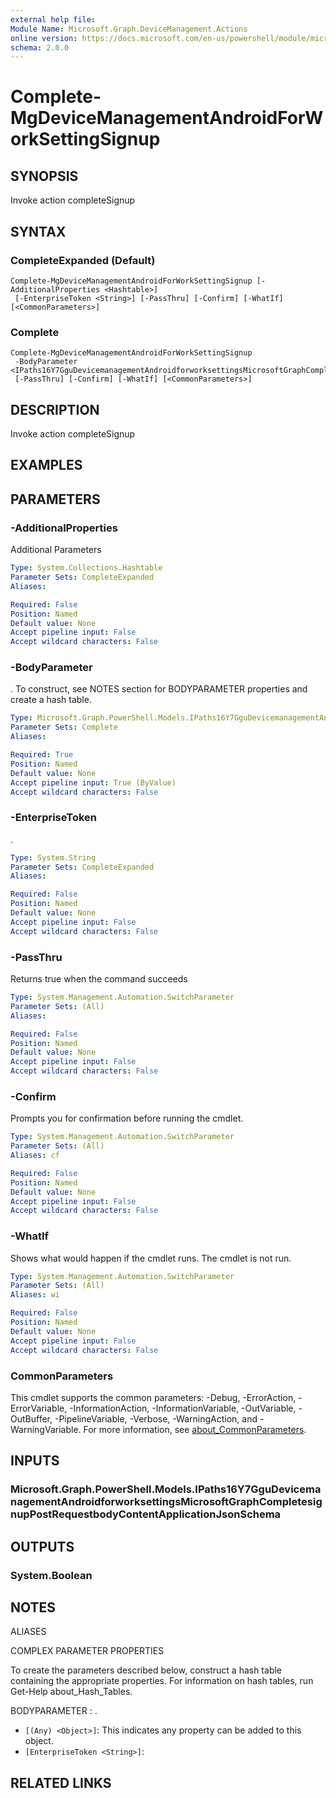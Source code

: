 ```yaml
---
external help file:
Module Name: Microsoft.Graph.DeviceManagement.Actions
online version: https://docs.microsoft.com/en-us/powershell/module/microsoft.graph.devicemanagement.actions/complete-mgdevicemanagementandroidforworksettingsignup
schema: 2.0.0
---
```


# Complete-MgDeviceManagementAndroidForWorkSettingSignup

## SYNOPSIS
Invoke action completeSignup

## SYNTAX

### CompleteExpanded (Default)
```
Complete-MgDeviceManagementAndroidForWorkSettingSignup [-AdditionalProperties <Hashtable>]
 [-EnterpriseToken <String>] [-PassThru] [-Confirm] [-WhatIf] [<CommonParameters>]
```

### Complete
```
Complete-MgDeviceManagementAndroidForWorkSettingSignup
 -BodyParameter <IPaths16Y7GguDevicemanagementAndroidforworksettingsMicrosoftGraphCompletesignupPostRequestbodyContentApplicationJsonSchema>
 [-PassThru] [-Confirm] [-WhatIf] [<CommonParameters>]
```

## DESCRIPTION
Invoke action completeSignup

## EXAMPLES

## PARAMETERS

### -AdditionalProperties
Additional Parameters

```yaml
Type: System.Collections.Hashtable
Parameter Sets: CompleteExpanded
Aliases:

Required: False
Position: Named
Default value: None
Accept pipeline input: False
Accept wildcard characters: False
```

### -BodyParameter
.
To construct, see NOTES section for BODYPARAMETER properties and create a hash table.

```yaml
Type: Microsoft.Graph.PowerShell.Models.IPaths16Y7GguDevicemanagementAndroidforworksettingsMicrosoftGraphCompletesignupPostRequestbodyContentApplicationJsonSchema
Parameter Sets: Complete
Aliases:

Required: True
Position: Named
Default value: None
Accept pipeline input: True (ByValue)
Accept wildcard characters: False
```

### -EnterpriseToken
.

```yaml
Type: System.String
Parameter Sets: CompleteExpanded
Aliases:

Required: False
Position: Named
Default value: None
Accept pipeline input: False
Accept wildcard characters: False
```

### -PassThru
Returns true when the command succeeds

```yaml
Type: System.Management.Automation.SwitchParameter
Parameter Sets: (All)
Aliases:

Required: False
Position: Named
Default value: None
Accept pipeline input: False
Accept wildcard characters: False
```

### -Confirm
Prompts you for confirmation before running the cmdlet.

```yaml
Type: System.Management.Automation.SwitchParameter
Parameter Sets: (All)
Aliases: cf

Required: False
Position: Named
Default value: None
Accept pipeline input: False
Accept wildcard characters: False
```

### -WhatIf
Shows what would happen if the cmdlet runs.
The cmdlet is not run.

```yaml
Type: System.Management.Automation.SwitchParameter
Parameter Sets: (All)
Aliases: wi

Required: False
Position: Named
Default value: None
Accept pipeline input: False
Accept wildcard characters: False
```

### CommonParameters
This cmdlet supports the common parameters: -Debug, -ErrorAction, -ErrorVariable, -InformationAction, -InformationVariable, -OutVariable, -OutBuffer, -PipelineVariable, -Verbose, -WarningAction, and -WarningVariable. For more information, see [about_CommonParameters](http://go.microsoft.com/fwlink/?LinkID=113216).

## INPUTS

### Microsoft.Graph.PowerShell.Models.IPaths16Y7GguDevicemanagementAndroidforworksettingsMicrosoftGraphCompletesignupPostRequestbodyContentApplicationJsonSchema

## OUTPUTS

### System.Boolean

## NOTES

ALIASES

COMPLEX PARAMETER PROPERTIES

To create the parameters described below, construct a hash table containing the appropriate properties. For information on hash tables, run Get-Help about_Hash_Tables.


BODYPARAMETER <IPaths16Y7GguDevicemanagementAndroidforworksettingsMicrosoftGraphCompletesignupPostRequestbodyContentApplicationJsonSchema>: .
  - `[(Any) <Object>]`: This indicates any property can be added to this object.
  - `[EnterpriseToken <String>]`: 

## RELATED LINKS

